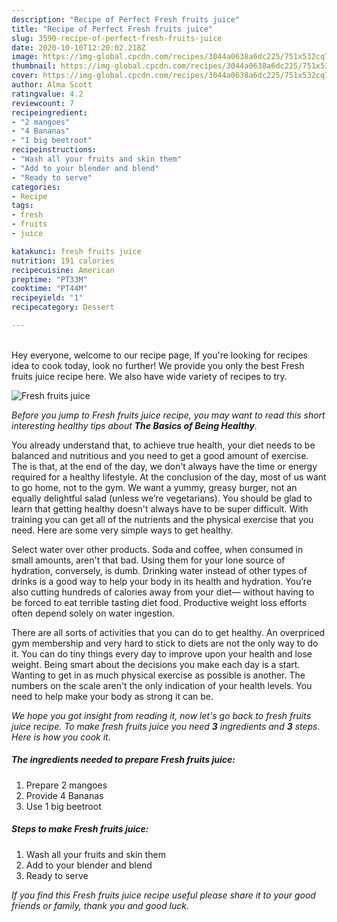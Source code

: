 ```yaml
---
description: "Recipe of Perfect Fresh fruits juice"
title: "Recipe of Perfect Fresh fruits juice"
slug: 3590-recipe-of-perfect-fresh-fruits-juice
date: 2020-10-10T12:20:02.218Z
image: https://img-global.cpcdn.com/recipes/3044a0638a6dc225/751x532cq70/fresh-fruits-juice-recipe-main-photo.jpg
thumbnail: https://img-global.cpcdn.com/recipes/3044a0638a6dc225/751x532cq70/fresh-fruits-juice-recipe-main-photo.jpg
cover: https://img-global.cpcdn.com/recipes/3044a0638a6dc225/751x532cq70/fresh-fruits-juice-recipe-main-photo.jpg
author: Alma Scott
ratingvalue: 4.2
reviewcount: 7
recipeingredient:
- "2 mangoes"
- "4 Bananas"
- "1 big beetroot"
recipeinstructions:
- "Wash all your fruits and skin them"
- "Add to your blender and blend"
- "Ready to serve"
categories:
- Recipe
tags:
- fresh
- fruits
- juice

katakunci: fresh fruits juice 
nutrition: 191 calories
recipecuisine: American
preptime: "PT33M"
cooktime: "PT44M"
recipeyield: "1"
recipecategory: Dessert

---
```

<br>
Hey everyone, welcome to our recipe page, If you're looking for recipes idea to cook today, look no further! We provide you only the best Fresh fruits juice recipe here. We also have wide variety of recipes to try.
<br>


![Fresh fruits juice](https://img-global.cpcdn.com/recipes/3044a0638a6dc225/751x532cq70/fresh-fruits-juice-recipe-main-photo.jpg)

<i>Before you jump to Fresh fruits juice recipe, you may want to read this short interesting healthy tips about <strong>The Basics of Being Healthy</strong>.</i>

You already understand that, to achieve true health, your diet needs to be balanced and nutritious and you need to get a good amount of exercise. The  is that, at the end of the day, we don't always have the time or energy required for a healthy lifestyle. At the conclusion of the day, most of us want to go home, not to the gym. We want a yummy, greasy burger, not an equally delightful salad (unless we’re vegetarians). You should be glad to learn that getting healthy doesn't always have to be super difficult. With training you can get all of the nutrients and the physical exercise that you need. Here are some very simple ways to get healthy.

Select water over other products. Soda and coffee, when consumed in small amounts, aren't that bad. Using them for your lone source of hydration, conversely, is dumb. Drinking water instead of other types of drinks is a good way to help your body in its health and hydration. You’re also cutting hundreds of calories away from your diet— without having to be forced to eat terrible tasting diet food. Productive weight loss efforts often depend solely on water ingestion.

There are all sorts of activities that you can do to get healthy. An overpriced gym membership and very hard to stick to diets are not the only way to do it. You can do tiny things every day to improve upon your health and lose weight. Being smart about the decisions you make each day is a start. Wanting to get in as much physical exercise as possible is another. The numbers on the scale aren't the only indication of your health levels. You need to help make your body as strong it can be. 


<i>We hope you got insight from reading it, now let's go back to fresh fruits juice recipe. To make fresh fruits juice you need <strong>3</strong> ingredients and <strong>3</strong> steps. Here is how you cook it.
</i>

##### The ingredients needed to prepare Fresh fruits juice:

1. Prepare 2 mangoes
1. Provide 4 Bananas
1. Use 1 big beetroot


##### Steps to make Fresh fruits juice:

1. Wash all your fruits and skin them
1. Add to your blender and blend
1. Ready to serve


<i>If you find this Fresh fruits juice recipe useful please share it to your good friends or family, thank you and good luck.</i>
